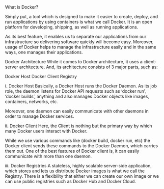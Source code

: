 What is Docker?

Simply put, a tool which is designed to make it easier to create, deploy, and run applications by using containers is what we call Docker. It is an open platform for developing, shipping, as well as running applications.

As its best feature, it enables us to separate our applications from our infrastructure so delivering software quickly will become easy. Moreover, usage of Docker helps to manage the infrastructure easily and in the same ways, one manages their applications.

Docker Architecture
While it comes to Docker architecture, it uses a client-server architecture. And, its architecture consists of 3 major parts, such as:

Docker Host
Docker Client
Registry

i. Docker Host
Basically, a Docker Host runs the Docker Daemon. As its job role, the daemon listens for Docker API requests such as ‘docker run’, ‘docker builds’, anything and also manages Docker objects like images, containers, networks, etc.

Moreover, one daemon can easily communicate with other daemons in order to manage Docker services.

ii. Docker Client
Here, the Client is nothing but the primary way by which many Docker users interact with Docker.

While we use various commands like (docker build, docker run, etc) the Docker client sends these commands to the Docker Daemon, which carries them out. One of the best features of Docker client is, it can easily communicate with more than one daemon.

iii. Docker Registries
A stateless, highly scalable server-side application, which stores and lets us distribute Docker images is what we call the Registry. There is a flexibility that either we can create our own image or we can use public registries such as Docker Hub and Docker Cloud.
